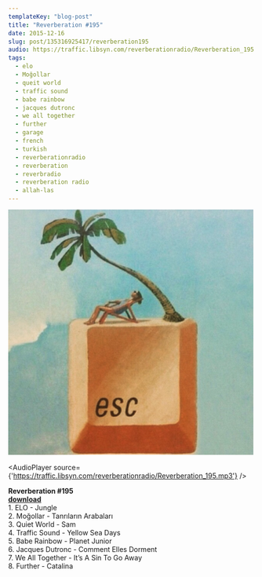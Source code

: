 ```yaml
---
templateKey: "blog-post"
title: "Reverberation #195"
date: 2015-12-16
slug: post/135316925417/reverberation195
audio: https://traffic.libsyn.com/reverberationradio/Reverberation_195.mp3
tags:
  - elo
  - Moğollar
  - queit world
  - traffic sound
  - babe rainbow
  - jacques dutronc
  - we all together
  - further
  - garage
  - french
  - turkish
  - reverberationradio
  - reverberation
  - reverbradio
  - reverberation radio
  - allah-las
---
```


![Reverberation #195](../images/0444fdf5706ff952c55088e704e1347060815109b56745e6ebedea51b0eff218.png)

<AudioPlayer source={'https://traffic.libsyn.com/reverberationradio/Reverberation_195.mp3'} />

<p><b>Reverberation #195<br /><a href="https://traffic.libsyn.com/reverberationradio/Reverberation_195.mp3">download</a></b><br />1. ELO - Jungle<br />2. Mo&#287;ollar - Tanr&#305;lar&#305;n Arabalar&#305;<br />3. Quiet World - Sam<br />4. Traffic Sound - Yellow Sea Days<br />5. Babe Rainbow - Planet Junior<br />6. Jacques Dutronc - Comment Elles Dorment<br />7. We All Together - It&rsquo;s A Sin To Go Away<br />8. Further - Catalina</p>
